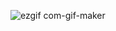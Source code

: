 ![ezgif com-gif-maker](https://user-images.githubusercontent.com/108501838/212238038-cdb6ad04-a1e3-44ab-bbf4-3f99954d8c29.gif)

